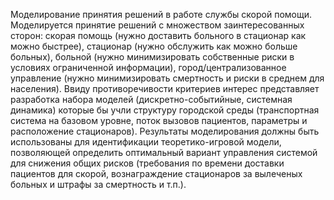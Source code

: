 Моделирование принятия решений в работе службы скорой помощи.
Моделируется принятие решений с множеством заинтересованных сторон:
скорая помощь (нужно доставить больного в стационар как можно быстрее),
стационар (нужно обслужить как можно больше больных), больной (нужно
минимизировать собственные риски в условиях ограниченной информации),
город/централизованное управление (нужно минимизировать смертность и
риски в среднем для населения). Ввиду противоречивости критериев интерес
представляет разработка набора моделей (дискретно-событийные, системная
динамика) которые бы учли структуру городской среды (транспортная
система на базовом уровне, поток вызовов пациентов, параметры и
расположение стационаров). Результаты моделирования должны быть
использованы для идентификации теоретико-игровой модели, позволяющей
определить оптимальный вариант управления системой для снижения общих
рисков (требования по времени доставки пациентов для скорой,
вознаграждение стационаров за вылеченых больных и штрафы за смертность и
т.п.).
